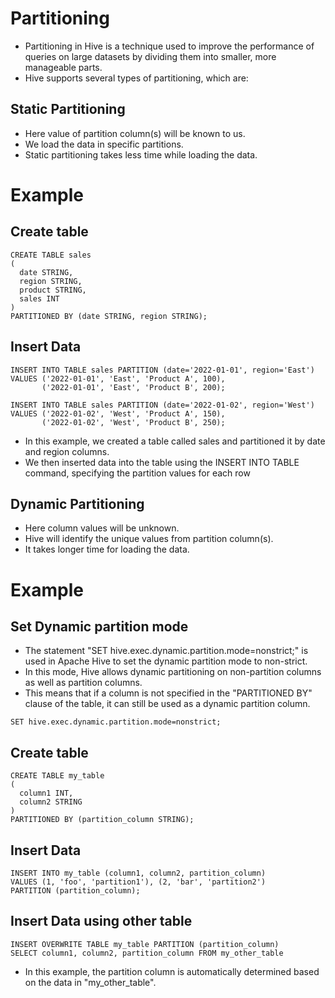 # Partitioning
- Partitioning in Hive is a technique used to improve the performance of queries on large datasets by dividing them into smaller, more manageable parts. 
- Hive supports several types of partitioning, which are:

## Static Partitioning
- Here value of partition column(s) will be known to us.
- We load the data in specific partitions.
- Static partitioning takes less time while loading the data.

# Example
## Create table
```
CREATE TABLE sales
(
  date STRING,
  region STRING,
  product STRING,
  sales INT
)
PARTITIONED BY (date STRING, region STRING);
```
## Insert Data
```
INSERT INTO TABLE sales PARTITION (date='2022-01-01', region='East')
VALUES ('2022-01-01', 'East', 'Product A', 100),
       ('2022-01-01', 'East', 'Product B', 200);
```
```
INSERT INTO TABLE sales PARTITION (date='2022-01-02', region='West')
VALUES ('2022-01-02', 'West', 'Product A', 150),
       ('2022-01-02', 'West', 'Product B', 250);
```
- In this example, we created a table called sales and partitioned it by date and region columns. 
- We then inserted data into the table using the INSERT INTO TABLE command, specifying the partition values for each row


## Dynamic Partitioning
- Here column values will be unknown.
- Hive will identify the unique values from partition column(s).
- It takes longer time for loading the data.

# Example
## Set Dynamic partition mode
- The statement "SET hive.exec.dynamic.partition.mode=nonstrict;" is used in Apache Hive to set the dynamic partition mode to non-strict.
- In this mode, Hive allows dynamic partitioning on non-partition columns as well as partition columns. 
- This means that if a column is not specified in the "PARTITIONED BY" clause of the table, it can still be used as a dynamic partition column.
```
SET hive.exec.dynamic.partition.mode=nonstrict;
```

## Create table
```
CREATE TABLE my_table
(
  column1 INT,
  column2 STRING
)
PARTITIONED BY (partition_column STRING);
```

## Insert Data
```
INSERT INTO my_table (column1, column2, partition_column)
VALUES (1, 'foo', 'partition1'), (2, 'bar', 'partition2')
PARTITION (partition_column);
```

## Insert Data using other table
```
INSERT OVERWRITE TABLE my_table PARTITION (partition_column)
SELECT column1, column2, partition_column FROM my_other_table
```
- In this example, the partition column is automatically determined based on the data in "my_other_table".
